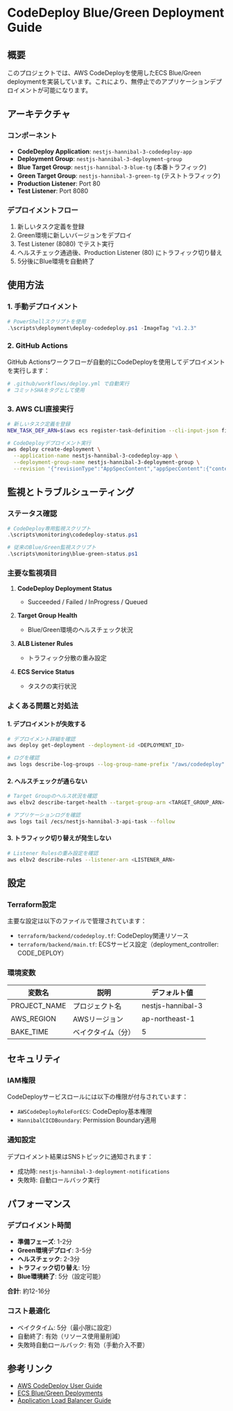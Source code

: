 # CodeDeploy Blue/Green Deployment Guide

## 概要

このプロジェクトでは、AWS CodeDeployを使用したECS Blue/Green deploymentを実装しています。これにより、無停止でのアプリケーションデプロイメントが可能になります。

## アーキテクチャ

### コンポーネント
- **CodeDeploy Application**: `nestjs-hannibal-3-codedeploy-app`
- **Deployment Group**: `nestjs-hannibal-3-deployment-group`
- **Blue Target Group**: `nestjs-hannibal-3-blue-tg` (本番トラフィック)
- **Green Target Group**: `nestjs-hannibal-3-green-tg` (テストトラフィック)
- **Production Listener**: Port 80
- **Test Listener**: Port 8080

### デプロイメントフロー
1. 新しいタスク定義を登録
2. Green環境に新しいバージョンをデプロイ
3. Test Listener (8080) でテスト実行
4. ヘルスチェック通過後、Production Listener (80) にトラフィック切り替え
5. 5分後にBlue環境を自動終了

## 使用方法

### 1. 手動デプロイメント

```powershell
# PowerShellスクリプトを使用
.\scripts\deployment\deploy-codedeploy.ps1 -ImageTag "v1.2.3"
```

### 2. GitHub Actions

GitHub Actionsワークフローが自動的にCodeDeployを使用してデプロイメントを実行します：

```yaml
# .github/workflows/deploy.yml で自動実行
# コミットSHAをタグとして使用
```

### 3. AWS CLI直接実行

```bash
# 新しいタスク定義を登録
NEW_TASK_DEF_ARN=$(aws ecs register-task-definition --cli-input-json file://task-def.json --query 'taskDefinition.taskDefinitionArn' --output text)

# CodeDeployデプロイメント実行
aws deploy create-deployment \
  --application-name nestjs-hannibal-3-codedeploy-app \
  --deployment-group-name nestjs-hannibal-3-deployment-group \
  --revision '{"revisionType":"AppSpecContent","appSpecContent":{"content":"..."}}'
```

## 監視とトラブルシューティング

### ステータス確認

```powershell
# CodeDeploy専用監視スクリプト
.\scripts\monitoring\codedeploy-status.ps1

# 従来のBlue/Green監視スクリプト
.\scripts\monitoring\blue-green-status.ps1
```

### 主要な監視項目

1. **CodeDeploy Deployment Status**
   - Succeeded / Failed / InProgress / Queued

2. **Target Group Health**
   - Blue/Green環境のヘルスチェック状況

3. **ALB Listener Rules**
   - トラフィック分散の重み設定

4. **ECS Service Status**
   - タスクの実行状況

### よくある問題と対処法

#### 1. デプロイメントが失敗する
```bash
# デプロイメント詳細を確認
aws deploy get-deployment --deployment-id <DEPLOYMENT_ID>

# ログを確認
aws logs describe-log-groups --log-group-name-prefix "/aws/codedeploy"
```

#### 2. ヘルスチェックが通らない
```bash
# Target Groupのヘルス状況を確認
aws elbv2 describe-target-health --target-group-arn <TARGET_GROUP_ARN>

# アプリケーションログを確認
aws logs tail /ecs/nestjs-hannibal-3-api-task --follow
```

#### 3. トラフィック切り替えが発生しない
```bash
# Listener Rulesの重み設定を確認
aws elbv2 describe-rules --listener-arn <LISTENER_ARN>
```

## 設定

### Terraform設定

主要な設定は以下のファイルで管理されています：

- `terraform/backend/codedeploy.tf`: CodeDeploy関連リソース
- `terraform/backend/main.tf`: ECSサービス設定（deployment_controller: CODE_DEPLOY）

### 環境変数

| 変数名 | 説明 | デフォルト値 |
|--------|------|-------------|
| PROJECT_NAME | プロジェクト名 | nestjs-hannibal-3 |
| AWS_REGION | AWSリージョン | ap-northeast-1 |
| BAKE_TIME | ベイクタイム（分） | 5 |

## セキュリティ

### IAM権限

CodeDeployサービスロールには以下の権限が付与されています：

- `AWSCodeDeployRoleForECS`: CodeDeploy基本権限
- `HannibalCICDBoundary`: Permission Boundary適用

### 通知設定

デプロイメント結果はSNSトピックに通知されます：

- 成功時: `nestjs-hannibal-3-deployment-notifications`
- 失敗時: 自動ロールバック実行

## パフォーマンス

### デプロイメント時間

- **準備フェーズ**: 1-2分
- **Green環境デプロイ**: 3-5分
- **ヘルスチェック**: 2-3分
- **トラフィック切り替え**: 1分
- **Blue環境終了**: 5分（設定可能）

**合計**: 約12-16分

### コスト最適化

- ベイクタイム: 5分（最小限に設定）
- 自動終了: 有効（リソース使用量削減）
- 失敗時自動ロールバック: 有効（手動介入不要）

## 参考リンク

- [AWS CodeDeploy User Guide](https://docs.aws.amazon.com/codedeploy/)
- [ECS Blue/Green Deployments](https://docs.aws.amazon.com/AmazonECS/latest/developerguide/deployment-type-bluegreen.html)
- [Application Load Balancer Guide](https://docs.aws.amazon.com/elasticloadbalancing/latest/application/)